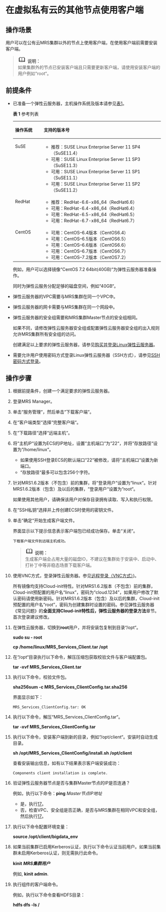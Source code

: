 # 在虚拟私有云的其他节点使用客户端<a name="ZH-CN_TOPIC_0035209725"></a>

## 操作场景<a name="section47062638171526"></a>

用户可以在公有云MRS集群以外的节点上使用客户端，在使用客户端前需要安装客户端。

>![](public_sys-resources/icon-note.gif) **说明：**   
>如果集群外的节点已安装客户端且只需要更新客户端，请使用安装客户端的用户例如“root“。  

## 前提条件<a name="section3219221104310"></a>

-   已准备一个弹性云服务器，主机操作系统及版本请参见[表1](#table40818788104630)。

    **表 1**  参考列表

    <a name="table40818788104630"></a>
    <table><thead align="left"><tr id="row38578049104630"><th class="cellrowborder" valign="top" width="19.36%" id="mcps1.2.3.1.1"><p id="p37814246104630"><a name="p37814246104630"></a><a name="p37814246104630"></a>操作系统</p>
    </th>
    <th class="cellrowborder" valign="top" width="80.64%" id="mcps1.2.3.1.2"><p id="p43055100104630"><a name="p43055100104630"></a><a name="p43055100104630"></a>支持的版本号</p>
    </th>
    </tr>
    </thead>
    <tbody><tr id="row64911082104630"><td class="cellrowborder" valign="top" width="19.36%" headers="mcps1.2.3.1.1 "><p id="p23306329104630"><a name="p23306329104630"></a><a name="p23306329104630"></a>SuSE</p>
    </td>
    <td class="cellrowborder" valign="top" width="80.64%" headers="mcps1.2.3.1.2 "><a name="ul8764529104630"></a><a name="ul8764529104630"></a><ul id="ul8764529104630"><li>推荐：SUSE Linux Enterprise Server 11 SP4（SuSE11.4）</li><li>可用：SUSE Linux Enterprise Server 11 SP3（SuSE11.3）</li><li>可用：SUSE Linux Enterprise Server 11 SP1（SuSE11.1）</li><li>可用：SUSE Linux Enterprise Server 11 SP2（SuSE11.2）</li></ul>
    </td>
    </tr>
    <tr id="row60240262104630"><td class="cellrowborder" valign="top" width="19.36%" headers="mcps1.2.3.1.1 "><p id="p47623054104630"><a name="p47623054104630"></a><a name="p47623054104630"></a>RedHat</p>
    </td>
    <td class="cellrowborder" valign="top" width="80.64%" headers="mcps1.2.3.1.2 "><a name="ul32262179104630"></a><a name="ul32262179104630"></a><ul id="ul32262179104630"><li>推荐：RedHat-6.6-x86_64（RedHat6.6）</li><li>可用：RedHat-6.4-x86_64（RedHat6.4）</li><li>可用：RedHat-6.5-x86_64（RedHat6.5）</li><li>可用：RedHat-6.7-x86_64（RedHat6.7）</li></ul>
    </td>
    </tr>
    <tr id="row30103971104630"><td class="cellrowborder" valign="top" width="19.36%" headers="mcps1.2.3.1.1 "><p id="p22502558104630"><a name="p22502558104630"></a><a name="p22502558104630"></a>CentOS</p>
    </td>
    <td class="cellrowborder" valign="top" width="80.64%" headers="mcps1.2.3.1.2 "><a name="ul10767914104630"></a><a name="ul10767914104630"></a><ul id="ul10767914104630"><li>可用：CentOS–6.4版本（CentOS6.4）</li><li>可用：CentOS–6.5版本（CentOS6.5）</li><li>可用：CentOS–6.6版本（CentOS6.6）</li><li>可用：CentOS–6.7版本（CentOS6.7）</li><li>可用：CentOS–7.2版本（CentOS7.2）</li></ul>
    </td>
    </tr>
    </tbody>
    </table>

    例如，用户可以选择镜像“CentOS 7.2 64bit\(40GB\)“为弹性云服务器准备操作。

    同时为弹性云服务分配足够的磁盘空间，例如“40GB“。

-   弹性云服务器的VPC需要与MRS集群在同一个VPC中。
-   弹性云服务器的网卡需要与MRS集群在同一个网段中。
-   弹性云服务器的安全组需要和MRS集群Master节点的安全组相同。

    如果不同，请修改弹性云服务器安全组或配置弹性云服务器安全组的出入规则允许MRS集群所有安全组的访问。

    创建满足以上要求的弹性云服务器，请参见[购买并登录Linux弹性云服务器](https://support.huaweicloud.com/qs-ecs/zh-cn_topic_0092494193.html)。

-   需要允许用户使用密码方式登录Linux弹性云服务器（SSH方式），请参见[SSH密码方式登录](https://support.huaweicloud.com/usermanual-ecs/zh-cn_topic_0017955633.html)。

## 操作步骤<a name="section6090605618256"></a>

1.  根据前提条件，创建一个满足要求的弹性云服务器。
2.  登录MRS Manager。
3.  单击“服务管理“，然后单击“下载客户端“。
4.  在“客户端类型“选择“完整客户端“。
5.  在“下载路径“选择“远端主机“。
6.  将“主机IP“设置为ECS的IP地址，设置“主机端口“为“22“，并将“存放路径“设置为“/home/linux“。
    -   如果使用SSH登录ECS的默认端口“22“被修改，请将“主机端口“设置为新端口。
    -   “存放路径“最多可以包含256个字符。

7.  针对MRS1.6.2版本（不包含）前的集群，将“登录用户“设置为“linux“。针对MRS1.6.2版本（包含）及以后的集群，“登录用户“设置为“root“。

    如果使用其他用户，请确保该用户对保存目录拥有读取、写入和执行权限。

8.  在“SSH私钥“选择并上传创建ECS时使用的密钥文件。
9.  单击“确定“开始生成客户端文件。

    界面显示以下提示信息表示客户端包已经成功保存。单击“关闭“。

    ```
    下载客户端文件到远端主机成功。
    ```

    >![](public_sys-resources/icon-note.gif) **说明：**   
    >生成客户端会占用大量的磁盘IO，不建议在集群处于安装中、启动中、打补丁中等非稳态场景下载客户端。  

10. 使用VNC方式，登录弹性云服务器。参见[远程登录（VNC方式）](https://support.huaweicloud.com/usermanual-ecs/zh-cn_topic_0093263548.html)\)。

    所有镜像均支持Cloud-init特性。针对MRS1.6.2版本（不包含）前的集群，Cloud-init预配置的用户名“linux”，密码为“cloud.1234”，如果用户修改了默认密码请使用新密码。针对MRS1.6.2版本（包含）及以后的集群，Cloud-init预配置的用户名“root”，密码为创建集群时设置的密码。参见弹性云服务器《常见问题》的**全面支持Cloud-init特性后，弹性云服务器的登录方法**章节。首次登录建议修改。

11. 在弹性云服务器，切换到**root**用户，并将安装包复制到目录“/opt“。

    **sudo su - root**

    **cp /home/linux/MRS\_Services\_Client.tar /opt**

12. 在“/opt“目录执行以下命令，解压压缩包获取校验文件与客户端配置包。

    **tar -xvf MRS\_Services\_Client.tar**

13. 执行以下命令，校验文件包。

    **sha256sum -c MRS\_Services\_ClientConfig.tar.sha256**

    界面显示如下：

    ```
    MRS_Services_ClientConfig.tar: OK
    ```

14. 执行以下命令，解压“MRS\_Services\_ClientConfig.tar“。

    **tar -xvf MRS\_Services\_ClientConfig.tar**

15. 执行以下命令，安装客户端到新的目录，例如“/opt/client“。安装时自动生成目录。

    **sh /opt/MRS\_Services\_ClientConfig/install.sh /opt/client**

    查看安装输出信息，如有以下结果表示客户端安装成功：

    ```
    Components client installation is complete.
    ```

16. 验证弹性云服务器节点是否与集群Master节点的IP是否连通？

    例如，执行以下命令：**ping** _Master节点IP地址_

    -   是，执行[17](#li6406429718107)。
    -   否，检查VPC、安全组是否正确，是否与MRS集群在相同VPC和安全组，然后执行[17](#li6406429718107)。

17. <a name="li6406429718107"></a>执行以下命令配置环境变量：

    **source /opt/client/bigdata\_env**

18. 如果当前集群已启用Kerberos认证，执行以下命令认证当前用户。如果当前集群未启用Kerberos认证，则无需执行此命令。

    **kinit** **_MRS集群用户_**

    例如,  **kinit admin**.

19. 执行组件的客户端命令。

    例如，执行以下命令查看HDFS目录：

    **hdfs dfs -ls /**


